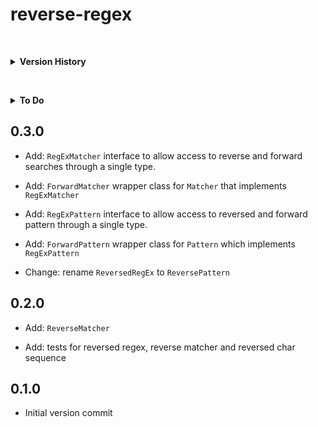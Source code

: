 reverse-regex
=============

&nbsp;<details id="version-history"><summary>**Version History**</summary>

[TOC]: # ""

- [To Do](#to-do)
- [0.3.0](#030)
- [0.2.0](#020)
- [0.1.0](#010)


&nbsp;</details>

&nbsp;<details id="version-history"><summary>**To Do**</summary>

## To Do


&nbsp;</details>

0.3.0
-----

* Add: `RegExMatcher` interface to allow access to reverse and forward searches through a single
  type.

* Add: `ForwardMatcher` wrapper class for `Matcher` that implements `RegExMatcher`

* Add: `RegExPattern` interface to allow access to reversed and forward pattern through a single
  type.

* Add: `ForwardPattern` wrapper class for `Pattern` which implements `RegExPattern`

* Change: rename `ReversedRegEx` to `ReversePattern`

0.2.0
-----

- Add: `ReverseMatcher`

- Add: tests for reversed regex, reverse matcher and reversed char sequence

0.1.0
-----

- Initial version commit

